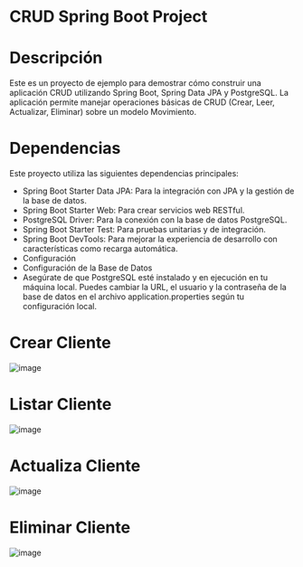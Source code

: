 # CRUD Spring Boot Project
# Descripción
Este es un proyecto de ejemplo para demostrar cómo construir una aplicación CRUD utilizando Spring Boot, Spring Data JPA y PostgreSQL. La aplicación permite manejar operaciones básicas de CRUD (Crear, Leer, Actualizar, Eliminar) sobre un modelo Movimiento.

# Dependencias
Este proyecto utiliza las siguientes dependencias principales:

- Spring Boot Starter Data JPA: Para la integración con JPA y la gestión de la base de datos.
- Spring Boot Starter Web: Para crear servicios web RESTful.
- PostgreSQL Driver: Para la conexión con la base de datos PostgreSQL.
- Spring Boot Starter Test: Para pruebas unitarias y de integración.
- Spring Boot DevTools: Para mejorar la experiencia de desarrollo con características como recarga automática.
- Configuración
- Configuración de la Base de Datos
- Asegúrate de que PostgreSQL esté instalado y en ejecución en tu máquina local. Puedes cambiar la URL, el usuario y la contraseña de la base de datos en el archivo application.properties según tu configuración local.


# Crear Cliente
![image](https://github.com/user-attachments/assets/c3e3bcc0-00d5-41b6-a248-2b660adca670)
# Listar Cliente
![image](https://github.com/user-attachments/assets/5b423882-2343-4148-8830-f0b0c99200c4)
# Actualiza Cliente
![image](https://github.com/user-attachments/assets/4a8deb6d-3d6c-4813-bd2d-723daf760122)
# Eliminar Cliente
![image](https://github.com/user-attachments/assets/38d22eea-8c11-40d1-bedc-1d82444e2767)

